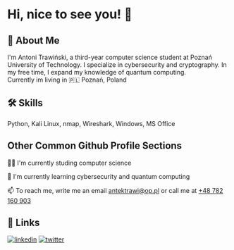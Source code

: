 
# Hi, nice to see you! 👋


## 🚀 About Me
I'm Antoni Trawiński, a third-year computer science student at Poznań University of Technology. I specialize in cybersecurity and cryptography. In my free time, I expand my knowledge of quantum computing.\
Currently im living in :poland: Poznań, Poland
## 🛠 Skills
Python, Kali Linux, nmap, Wireshark, Windows, MS Office


## Other Common Github Profile Sections
👩‍💻 I'm currently studing computer science

🧠 I'm currently learning cybersecurity and quantum computing

📫 To reach me, write me an email [antektrawi@op.pl](mailto:antektrawi@op.pl) or call me at [+48 782 160 903](tel:+48782160903)


## 🔗 Links
[![linkedin](https://img.shields.io/badge/linkedin-0A66C2?style=for-the-badge&logo=linkedin&logoColor=white)](https://www.linkedin.com/in/antoni-trawiński/)
[![twitter](https://img.shields.io/badge/twitter-1DA1F2?style=for-the-badge&logo=twitter&logoColor=white)](https://x.com/Antosss_)

